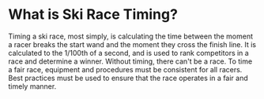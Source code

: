 # What is Ski Race Timing?
Timing a ski race, most simply, is calculating the time between the moment a racer breaks the start wand and the moment they cross the finish line. It is calculated to the 1/100th of a second, and is used to rank competitors in a race and determine a winner. Without timing, there can't be a race.
To time a fair race, equipment and procedures must be consistent for all racers. Best practices must be used to ensure that the race operates in a fair and timely manner.
